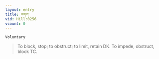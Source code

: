```yaml
---
layout: entry
title: བགག་
vid: Hill:0256
vcount: 0
---
```

`Voluntary` 
> To block, stop; to obstruct; to limit, retain DK\.
 To impede, obstruct, block TC\.

